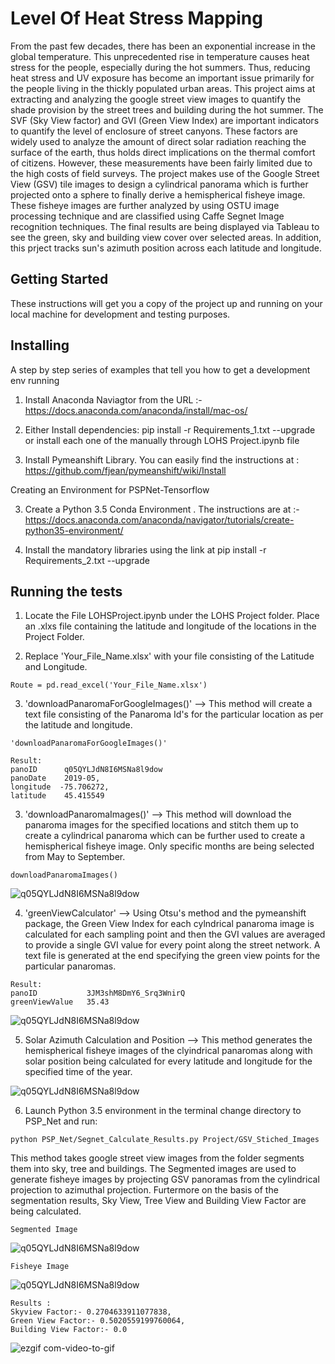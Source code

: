 # Level Of Heat Stress Mapping 

From the past few decades, there has been an exponential increase in the global temperature. This unprecedented rise in temperature causes heat stress for the people, especially during the hot summers. Thus, reducing heat stress and UV exposure has become an important issue primarily for the people living in the thickly populated urban areas. This project aims at extracting and analyzing the google street view images to quantify the shade provision by the street trees and building during the hot summer. The SVF (Sky View factor) and GVI (Green View Index) are important indicators to quantify the level of enclosure of street canyons. These factors are widely used to analyze the amount of direct solar radiation reaching the surface of the earth, thus holds direct implications on the thermal comfort of citizens. However, these measurements have been fairly limited due to the high costs of field surveys. The project makes use of the Google Street View (GSV) tile images to design a cylindrical panorama which is further projected onto a sphere to finally derive a hemispherical fisheye image. These fisheye images are further analyzed by using OSTU image processing technique and are classified using Caffe Segnet Image recognition techniques. The final results are being displayed via Tableau to see the green, sky and building view cover over selected areas. In addition, this prject tracks sun's azimuth position across each latitude and longitude.

## Getting Started

These instructions will get you a copy of the project up and running on your local machine for development and testing purposes. 

## Installing

A step by step series of examples that tell you how to get a development env running

1) Install Anaconda Naviagtor from the URL :- https://docs.anaconda.com/anaconda/install/mac-os/

2) Either Install dependencies: pip install -r Requirements_1.txt --upgrade or install each one of the manually through LOHS Project.ipynb file

3) Install Pymeanshift Library. You can easily find the instructions at : https://github.com/fjean/pymeanshift/wiki/Install

Creating an Environment for PSPNet-Tensorflow

3) Create a Python 3.5 Conda Environment . The instructions are at :- https://docs.anaconda.com/anaconda/navigator/tutorials/create-python35-environment/

4) Install the mandatory libraries using the link at pip install -r Requirements_2.txt --upgrade



## Running the tests

1) Locate the File LOHSProject.ipynb under the LOHS Project folder. Place an .xlxs file containing the latitude and longitude of the locations in the Project Folder.

2) Replace 'Your_File_Name.xlsx' with your file consisting of the Latitude and Longitude.

```
Route = pd.read_excel('Your_File_Name.xlsx')
```

3) 'downloadPanaromaForGoogleImages()' --> This method will create a text file consisting of the Panaroma Id's for the particular location as per the latitude and longitude. 

```
'downloadPanaromaForGoogleImages()'

Result:
panoID      q05QYLJdN8I6MSNa8l9dow        
panoDate    2019-05,
longitude  -75.706272,
latitude    45.415549
```

3) 'downloadPanaromaImages()' --> This method will download the panaroma images for the specified locations and stitch them up to create a cylindrical panaroma which can be further used to create a hemispherical fisheye image. Only specific months are being selected from May to September.

```
downloadPanaromaImages()
```
![q05QYLJdN8I6MSNa8l9dow](https://user-images.githubusercontent.com/42692738/82768503-74cb7900-9dfd-11ea-99ff-b583670246dd.jpg)

4) 'greenViewCalculator' --> Using Otsu's method and the pymeanshift package, the Green View Index for each cylndrical panaroma image is calculated for each sampling point and then the GVI values are averaged to provide a single GVI value for every point along the street network. A text file is generated at the end specifying the green view points for the particular panaromas.

```
Result:
panoID           3JM3shM8DmY6_Srq3WnirQ
greenViewValue   35.43
```
![q05QYLJdN8I6MSNa8l9dow](https://user-images.githubusercontent.com/42692738/82768519-87de4900-9dfd-11ea-80e1-76449844a713.jpg)

5) Solar Azimuth Calculation and Position --> This method generates the hemispherical fisheye images of the clyindrical panaromas along with solar position being calculated for every latitude and longitude for the specified time of the year.

![q05QYLJdN8I6MSNa8l9dow](https://user-images.githubusercontent.com/42692738/82768522-9593ce80-9dfd-11ea-981c-0d9add291b87.jpg)

6) Launch Python 3.5 environment in the terminal change directory to PSP_Net and run:

```
python PSP_Net/Segnet_Calculate_Results.py Project/GSV_Stiched_Images
```

This method takes google street view images from the folder segments them into sky, tree and buildings. The Segmented images are used to generate fisheye images by projecting GSV panoramas from the cylindrical projection to azimuthal projection. Furtermore on the basis of the segmentation results, Sky View, Tree View and Building View Factor are being calculated.

```
Segmented Image
```
![q05QYLJdN8I6MSNa8l9dow](https://user-images.githubusercontent.com/42692738/82768534-ac3a2580-9dfd-11ea-9265-3f7aec5a0353.jpg)

```
Fisheye Image
```
![q05QYLJdN8I6MSNa8l9dow](https://user-images.githubusercontent.com/42692738/82768564-cb38b780-9dfd-11ea-86ee-408947838aed.jpg)


```
Results :
Skyview Factor:- 0.2704633911077838,
Green View Factor:- 0.5020559199760064,
Building View Factor:- 0.0
```


![ezgif com-video-to-gif](https://user-images.githubusercontent.com/42692738/82769377-4e5c0c80-9e02-11ea-81d2-cc61bf8558e1.gif)



